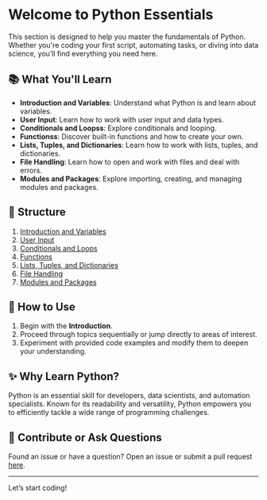 # Welcome to Python Essentials

This section is designed to help you master the fundamentals of Python. Whether you're coding your first script, automating tasks, or diving into data science, you’ll find everything you need here.

## 📚 What You'll Learn
- **Introduction and Variables**: Understand what Python is and learn about variables.
- **User Input**: Learn how to work with user input and data types.
- **Conditionals and Loopss**: Explore conditionals and looping.
- **Functionss**: Discover built-in functions and how to create your own.
- **Lists, Tuples, and Dictionaries**: Learn how to work with lists, tuples, and dictionaries.
- **File Handling**: Learn how to open and work with files and deal with errors.
- **Modules and Packages**: Explore importing, creating, and managing modules and packages.

## 📁 Structure
1. [Introduction and Variables](./1.-Welcome-and-Variables.md)
2. [User Input](./2.-User-Input.md)
3. [Conditionals and Loops](./3.-Conditionals-and-Loops.md)
4. [Functions](./4.-Functions.md)
5. [Lists, Tuples, and Dictionaries](./5.-Lists-Tuples-and-Dictionaries.md)
6. [File Handling](./6.-File-Handling.md)
7. [Modules and Packages](./7.-Modules-and-Packages.md)

## 🚀 How to Use
1. Begin with the **Introduction**.
2. Proceed through topics sequentially or jump directly to areas of interest.
3. Experiment with provided code examples and modify them to deepen your understanding.

## ✨ Why Learn Python?
Python is an essential skill for developers, data scientists, and automation specialists. Known for its readability and versatility, Python empowers you to efficiently tackle a wide range of programming challenges.

## 🤝 Contribute or Ask Questions
Found an issue or have a question? Open an issue or submit a pull request [here](../).

---

Let’s start coding!

